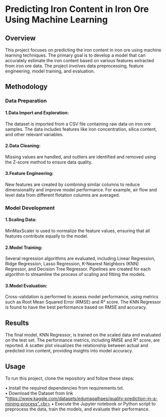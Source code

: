 # Predicting Iron Content in Iron Ore Using Machine Learning

## Overview
This project focuses on predicting the iron content in iron ore using machine learning techniques.
The primary goal is to develop a model that can accurately estimate the iron content based on various features extracted from iron ore data.
The project involves data preprocessing, feature engineering, model training, and evaluation.

## Methodology

### Data Preparation

#### 1.Data Import and Exploration: 
The dataset is imported from a CSV file containing raw data on iron ore samples. The data includes features like iron concentration, silica content, and other relevant variables.

#### 2.Data Cleaning: 
Missing values are handled, and outliers are identified and removed using the Z-score method to ensure data quality.

#### 3.Feature Engineering:
New features are created by combining similar columns to reduce dimensionality and improve model performance. For example, air flow and level data from different flotation columns are averaged.

### Model Development

#### 1.Scaling Data:
MinMaxScaler is used to normalize the feature values, ensuring that all features contribute equally to the model.

#### 2.Model Training:
Several regression algorithms are evaluated, including Linear Regression, Ridge Regression, Lasso Regression, K-Nearest Neighbors (KNN) Regressor, and Decision Tree Regressor. Pipelines are created for each algorithm to streamline the process of scaling and fitting the models.

#### 3.Model Evaluation:
Cross-validation is performed to assess model performance, using metrics such as Root Mean Squared Error (RMSE) and R² score. The KNN Regressor is found to have the best performance based on RMSE and accuracy.


## Results
The final model, KNN Regressor, is trained on the scaled data and evaluated on the test set. The performance metrics, including RMSE and R² score, are reported. A scatter plot visualizes the relationship between actual and predicted iron content, providing insights into model accuracy.

## Usage
To run this project, clone the repository and follow these steps:

• Install the required dependencies from requirements.txt.<br>
• Download the Dataset from link "https://www.kaggle.com/datasets/edumagalhaes/quality-prediction-in-a-mining-process".<br>
• Execute the Jupyter notebook or Python script to preprocess the data, train the models, and evaluate their performance.<br>

